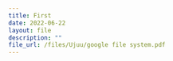 ```yaml
---
title: First
date: 2022-06-22
layout: file
description: ""
file_url: /files/Ujuu/google file system.pdf
---
```




